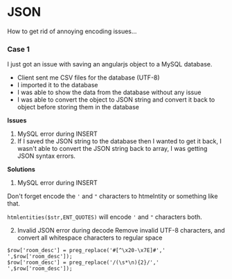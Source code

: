 # JSON
How to get rid of annoying encoding issues...

### Case 1
I just got an issue with saving an angularjs object to a MySQL database.

- Client sent me CSV files for the database (UTF-8)
- I imported it to the database
- I was able to show the data from the database without any issue
- I was able to convert the object to JSON string and convert it back to object before storing them in the database

**Issues**

1. MySQL error during INSERT
2. If I saved the JSON string to the database then I wanted to get it back, I wasn't able to convert the JSON string back to array, I was getting JSON syntax errors.

**Solutions**

1. MySQL error during INSERT

Don't forget encode the `'` and `"` characters to htmelntity or something like that.

`htmlentities($str,ENT_QUOTES)` will encode `'` and `"` characters both.

2. Invalid JSON error during decode
Remove invalid UTF-8 characters, and convert all whitespace characters to regular space
```
$row['room_desc'] = preg_replace('#[^\x20-\x7E]#',' ',$row['room_desc']);
$row['room_desc'] = preg_replace('/(\s*\n){2}/',' ',$row['room_desc']);
```
